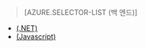 ﻿> [AZURE.SELECTOR-LIST (백 엔드)]
- [(.NET)](/ko-kr/documentation/articles/mobile-services-dotnet-backend-schedule-recurring-tasks/)
- [(Javascript)](/ko-kr/documentation/articles/mobile-services-schedule-recurring-tasks/)
